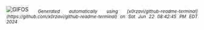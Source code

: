 <div align="justify">
<picture>
    <source media="(prefers-color-scheme: dark)" srcset="https://i.ibb.co/3crLvPm/output-gif.gif">
    <source media="(prefers-color-scheme: light)" srcset="https://i.ibb.co/3crLvPm/output-gif.gif">
    <img alt="GIFOS" src="https://i.ibb.co/3crLvPm/output-gif.gif">
</picture>
<sub><i>Generated automatically using [x0rzavi/github-readme-terminal](https://github.com/x0rzavi/github-readme-terminal) on Sat Jun 22 08:42:45 PM EDT 2024</i></sub>
</div>

<!--  -->